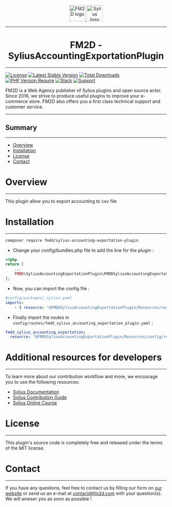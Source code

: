 <p align="center">
    <a href="https://fm2d.com/" target="_blank">
        <img height="50" width="auto" src="https://fm2d.com/fm2d-theme/images/logo.png" alt="FM2D logo" />
        <img height="50" width="auto" src="https://demo.sylius.com/assets/shop/img/logo.png" alt="Sylius logo" />
    </a>
</p>

---
<h1 align="center">FM2D - SyliusAccountingExportationPlugin</h1>

---
[![License](http://poser.pugx.org/fmdd/sylius-accounting-exportation-plugin/license)](https://packagist.org/packages/fmdd/sylius-accounting-exportation-plugin)
[![Latest Stable Version](http://poser.pugx.org/fmdd/sylius-accounting-exportation-plugin/v)](https://packagist.org/packages/fmdd/sylius-accounting-exportation-plugin) 
[![Total Downloads](http://poser.pugx.org/fmdd/sylius-accounting-exportation-plugin/downloads)](https://packagist.org/packages/fmdd/sylius-accounting-exportation-plugin) 
[![PHP Version Require](http://poser.pugx.org/fmdd/sylius-accounting-exportation-plugin/require/php)](https://packagist.org/packages/fmdd/sylius-accounting-exportation-plugin)
[![Slack](https://img.shields.io/badge/community%20chat-slack-FF1493.svg)](http://sylius-devs.slack.com)
[![Support](https://img.shields.io/badge/support-contact%20author-blue])](https://fm2d.com/contact)

FM2D is a Web Agency publisher of Sylius plugins and open source actor. Since 2016, we strive to produce useful plugins to improve your e-commerce store. FM2D also offers you a first class technical support and customer service.

---

## Summary

---

* [Overview](#overview)
* [Installation](#installation)
* [License](#license)
* [Contact](#contact)

# Overview 

---

This plugin allow you to export accounting to csv file

# Installation

---

```bash
composer require fmdd/sylius-accounting-exportation-plugin
```

* Change your config/bundles.php file to add the line for the plugin :

```php
<?php
return [
    ...
    FMDD\SyliusAccountingExportationPlugin\FMDDSyliusAccountingExportationPlugin::class => ['all' => true],
];
```

* Now, you can import the config file :
```yaml
#config/packages/_sylius.yaml
imports:
    - { resource: "@FMDDSyliusAccountingExportationPlugin/Resources/config/config.yaml" }
```

* Finally import the routes in `config/routes/fmdd_sylius_accounting_exportation_plugin.yaml` :
```yaml
fmdd_sylius_accounting_exportation:
  resource: "@FMDDSyliusAccountingExportationPlugin/Resources/config/routing.yaml"
```

# Additional resources for developers

---
To learn more about our contribution workflow and more, we encourage you to use the following resources:
* [Sylius Documentation](https://docs.sylius.com/en/latest/)
* [Sylius Contribution Guide](https://docs.sylius.com/en/latest/contributing/)
* [Sylius Online Course](https://sylius.com/online-course/)

# License

---

This plugin's source code is completely free and released under the terms of the MIT license.

# Contact

---

If you have any questions, feel free to contact us by filling our form on [our website](https://fm2d.com/contact/) or send us an e-mail at [contact@fm2d.com](mailto:contact@fm2d.com) with your question(s). We will anwser you as soon as possible !

